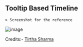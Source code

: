## Tooltip Based Timeline

    > Screenshot for the reference

![image](https://github.com/user-attachments/assets/c7cc0589-8052-4740-9c0e-a202cfd12c43)


Credits:- [Tirtha Sharma](https://github.com/genze121 "Tirtha Sharma")
